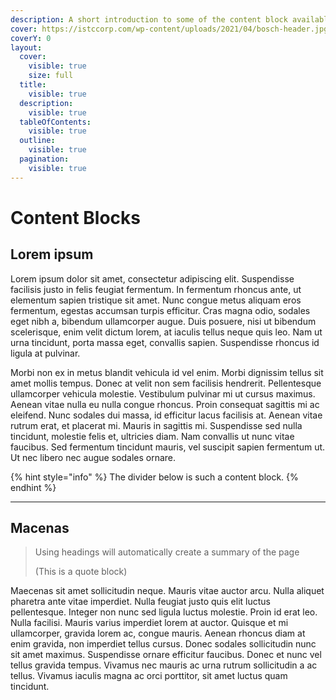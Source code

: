 ```yaml
---
description: A short introduction to some of the content block available in GitBook.
cover: https://istccorp.com/wp-content/uploads/2021/04/bosch-header.jpg
coverY: 0
layout:
  cover:
    visible: true
    size: full
  title:
    visible: true
  description:
    visible: true
  tableOfContents:
    visible: true
  outline:
    visible: true
  pagination:
    visible: true
---
```


# Content Blocks

## Lorem ipsum

Lorem ipsum dolor sit amet, consectetur adipiscing elit. Suspendisse facilisis justo in felis feugiat fermentum. In fermentum rhoncus ante, ut elementum sapien tristique sit amet. Nunc congue metus aliquam eros fermentum, egestas accumsan turpis efficitur. Cras magna odio, sodales eget nibh a, bibendum ullamcorper augue. Duis posuere, nisi ut bibendum scelerisque, enim velit dictum lorem, at iaculis tellus neque quis leo. Nam ut urna tincidunt, porta massa eget, convallis sapien. Suspendisse rhoncus id ligula at pulvinar.

Morbi non ex in metus blandit vehicula id vel enim. Morbi dignissim tellus sit amet mollis tempus. Donec at velit non sem facilisis hendrerit. Pellentesque ullamcorper vehicula molestie. Vestibulum pulvinar mi ut cursus maximus. Aenean vitae nulla eu nulla congue rhoncus. Proin consequat sagittis mi ac eleifend. Nunc sodales dui massa, id efficitur lacus facilisis at. Aenean vitae rutrum erat, et placerat mi. Mauris in sagittis mi. Suspendisse sed nulla tincidunt, molestie felis et, ultricies diam. Nam convallis ut nunc vitae faucibus. Sed fermentum tincidunt mauris, vel suscipit sapien fermentum ut. Ut nec libero nec augue sodales ornare.

{% hint style="info" %}
The divider below is such a content block.
{% endhint %}

***

## Macenas

> Using headings will automatically create a summary of the page
>
> (This is a quote block)

Maecenas sit amet sollicitudin neque. Mauris vitae auctor arcu. Nulla aliquet pharetra ante vitae imperdiet. Nulla feugiat justo quis elit luctus pellentesque. Integer non nunc sed ligula luctus molestie. Proin id erat leo. Nulla facilisi. Mauris varius imperdiet lorem at auctor. Quisque et mi ullamcorper, gravida lorem ac, congue mauris. Aenean rhoncus diam at enim gravida, non imperdiet tellus cursus. Donec sodales sollicitudin nunc sit amet maximus. Suspendisse ornare efficitur faucibus. Donec et nunc vel tellus gravida tempus. Vivamus nec mauris ac urna rutrum sollicitudin a ac tellus. Vivamus iaculis magna ac orci porttitor, sit amet luctus quam tincidunt.

